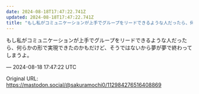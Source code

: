 ```yaml
---
date: 2024-08-18T17:47:22.741Z
updated: 2024-08-18T17:47:22.741Z
title: "もし私がコミュニケーションが上手でグループをリードできるような人だったら、何らか[...]"
---
```


<p>もし私がコミュニケーションが上手でグループをリードできるような人だったら、何らかの形で実現できたのかもだけど、そうではないから夢が夢で終わってしまうよ。</p>

&mdash; 2024-08-18 17:47:22 UTC

Original URL: https://mastodon.social/@sakuramochi0/112984276516408869
